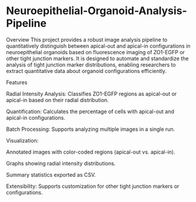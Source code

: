 # Neuroepithelial-Organoid-Analysis-Pipeline
Overview
This project provides a robust image analysis pipeline to quantitatively distinguish between apical-out and apical-in configurations in neuroepithelial organoids based on fluorescence imaging of ZO1-EGFP or other tight junction markers. It is designed to automate and standardize the analysis of tight junction marker distributions, enabling researchers to extract quantitative data about organoid configurations efficiently. 

Features

Radial Intensity Analysis: Classifies ZO1-EGFP regions as apical-out or apical-in based on their radial distribution.

Quantification: Calculates the percentage of cells with apical-out and apical-in configurations.

Batch Processing: Supports analyzing multiple images in a single run.

Visualization:

Annotated images with color-coded regions (apical-out vs. apical-in).

Graphs showing radial intensity distributions.

Summary statistics exported as CSV.

Extensibility: Supports customization for other tight junction markers or configurations.

